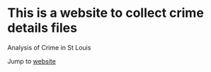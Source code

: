 # This is a website to collect crime details files
Analysis of Crime in St Louis


Jump to [website](https://donojazz.github.io/Crime/)
